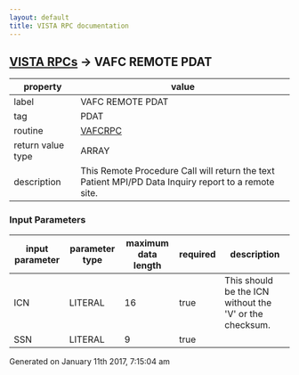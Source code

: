 ```yaml
---
layout: default
title: VISTA RPC documentation
---
```




## [VISTA RPCs](TableOfContent.md) &#8594; VAFC REMOTE PDAT 

 property | value 
--- | --- 
 label | VAFC REMOTE PDAT
 tag | PDAT
 routine | [VAFCRPC](http://code.osehra.org/dox/Routine_VAFCRPC_source.html)
 return value type | ARRAY
 description | This Remote Procedure Call will return the text Patient MPI/PD Data Inquiry report to a remote site.

### Input Parameters

| input parameter | parameter type | maximum data length | required | description | 
| --- | --- | --- | --- | --- | 
| ICN | LITERAL | 16 | true | This should be the ICN without the 'V' or the checksum. | 
| SSN | LITERAL | 9 | true |  | 




 Generated on January 11th 2017, 7:15:04 am